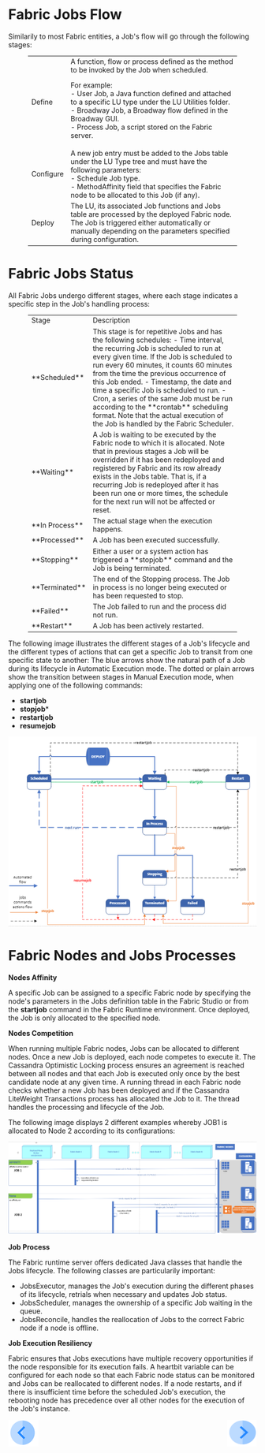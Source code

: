 # **Fabric Jobs Flow** 

Similarily to most Fabric entities, a Job's flow will go through the following stages:

<figure><table>
<thead>

<tbody><tr><td>Define</td><td>A function, flow or process defined as the method to be invoked by the Job when scheduled. 
 
For example: <br>- User Job, a Java function defined and attached to a specific LU type under the LU Utilities folder. <br>- Broadway Job, a Broadway flow defined in the Broadway GUI.<br>- Process Job, a script stored on the Fabric server.</td></tr><tr><td>Configure</td><td>A new job entry must be added to the Jobs table under the LU Type tree and must have the following parameters:<br>- Schedule Job type.<br>- MethodAffinity field that specifies the Fabric node to be allocated to this Job (if any).</td></tr><tr><td>Deploy</td><td>The LU, its associated Job functions and Jobs table are processed by the deployed Fabric node. The Job is triggered either automatically or manually depending on the parameters specified during configuration.</td></tr></tbody>
</table></figure>
 

# **Fabric Jobs Status** 

All Fabric Jobs undergo different stages, where each stage indicates a specific step in the Job's handling process:


<figure><table>
<thead>

<tbody><tr><td>Stage</td><td>Description</td></tr><tr><td>**Scheduled**</td><td>This stage is for repetitive Jobs and has the following schedules:
- Time interval, the recurring Job is scheduled to run at every given time. If the Job is scheduled to run every 60 minutes, it counts 60 minutes from the time the previous occurrence of this Job ended. 
- Timestamp, the date and time a specific Job is scheduled to run. 
- Cron, a series of the same Job must be run according to the **crontab** scheduling format. Note that the actual execution of the Job is handled by the Fabric Scheduler. 
</td>
 </tr>
 
 
<tr>
<td>**Waiting**</td><td>A Job is waiting to be executed by the Fabric node to which it is allocated. Note that in previous stages a Job will be overridden if it has been redeployed and registered by Fabric and its row already exists in the Jobs table. That is, if a recurring Job is redeployed after it has been run one or more times, the schedule for the next run will not be affected or reset.
</td></tr>


<tr>
<td>**In Process**</td><td>The actual stage when the execution happens.
</td></tr>


<tr>
<td>**Processed**
</td><td>A Job has been executed successfully.
</td></tr>

<tr>
<td>**Stopping**</td><td>Either a user or a system action has triggered a **stopjob** command and the Job is being terminated.
</td></tr>


<tr>
<td>**Terminated**</td><td>The end of the Stopping process. The Job in process is no longer being executed or has been requested to stop.
</td></tr>



<tr>
<td>**Failed**</td><td>The Job failed to run and the process did not run.
</td></tr>



<tr>
<td>**Restart**
</td><td>A Job has been actively restarted.
</td></tr>

</tbody>
</table></figure>


The  following image illustrates the different stages of a Job's lifecycle and the different types of actions that can get a specific Job to transit from one specific state to another:
The blue arrows show the natural path of a Job during its lifecycle in Automatic Execution mode. The dotted or plain arrows show the transition between stages in Manual Execution mode, when applying one of the following commands:
-  **startjob** 
-  **stopjob***
-  **restartjob**
-  **resumejob**


<img src="/articles/20_jobs_and_batch_services/images/01_jobs_and_batch_services_status_flow.PNG">



# **Fabric Nodes and Jobs Processes** 

**Nodes Affinity**

A specific Job can be assigned to a specific Fabric node by specifying the node's parameters in the Jobs definition table in the Fabric Studio or from the **startjob** command in the Fabric Runtime environment. Once deployed, the Job is only allocated to the specified node.

**Nodes Competition**

When running multiple Fabric nodes, Jobs can be allocated to different nodes. Once a new Job is deployed, each node competes to execute it. The Cassandra Optimistic Locking process ensures an agreement is reached between all nodes and that each Job is executed only once by the best candidate node at any given time. A running thread in each Fabric node checks whether a new Job has been deployed and if the Cassandra LiteWeight Transactions process has allocated the Job to it. The thread handles the processing and lifecycle of the Job.

The following image displays 2 different examples whereby JOB1 is allocated to Node 2 according to its configurations: 

<img src="/articles/20_jobs_and_batch_services/images/02_jobs_and_batch_services_Nodes_Allocation.PNG">



**Job Process**

The Fabric runtime server offers dedicated Java classes that handle the Jobs lifecycle. The following classes are particularily important:
- JobsExecutor, manages the Job's execution during the different phases of its lifecycle, retrials when necessary and updates Job status. 
- JobsScheduler, manages the ownership of a specific Job waiting in the queue.
- JobsReconcile, handles the reallocation of Jobs to the correct Fabric node if a node is offline.


**Job Execution Resiliency**

Fabric ensures that Jobs executions have multiple recovery opportunities if the node responsible for its execution fails. 
A heartbit variable can be configured for each node so that each Fabric node status can be monitored and Jobs can be reallocated to different nodes. 
If a node restarts, and if there is insufficient time before the scheduled Job's execution, the rebooting node has precedence over all other nodes for the execution of the Job's instance.


[![Previous](/articles/images/Previous.png)](/articles/20_jobs_and_batch_services/01_fabric%20jobs_overview.md)[<img align="right" width="60" height="54" src="/articles/images/Next.png">](/articles/20_jobs_and_batch_services/03_create_a_job.md)
